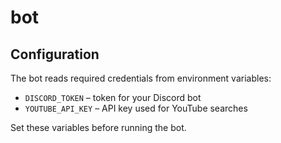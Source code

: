 # bot

## Configuration

The bot reads required credentials from environment variables:

- `DISCORD_TOKEN` – token for your Discord bot
- `YOUTUBE_API_KEY` – API key used for YouTube searches

Set these variables before running the bot.

